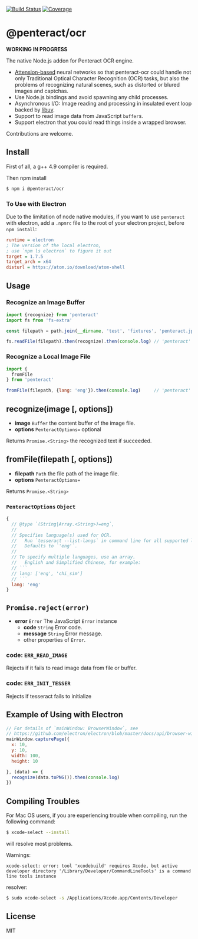 [![Build Status](https://travis-ci.org/kaelzhang/penteract-ocr.svg?branch=master)](https://travis-ci.org/kaelzhang/penteract-ocr)
[![Coverage](https://codecov.io/gh/kaelzhang/penteract-ocr/branch/master/graph/badge.svg)](https://codecov.io/gh/kaelzhang/penteract-ocr)
<!-- optional appveyor tst
[![Windows Build Status](https://ci.appveyor.com/api/projects/status/github/kaelzhang/penteract-ocr?branch=master&svg=true)](https://ci.appveyor.com/project/kaelzhang/penteract-ocr)
-->
<!-- optional npm version
[![NPM version](https://badge.fury.io/js/penteract-ocr.svg)](http://badge.fury.io/js/penteract-ocr)
-->
<!-- optional npm downloads
[![npm module downloads per month](http://img.shields.io/npm/dm/penteract-ocr.svg)](https://www.npmjs.org/package/penteract-ocr)
-->
<!-- optional dependency status
[![Dependency Status](https://david-dm.org/kaelzhang/penteract-ocr.svg)](https://david-dm.org/kaelzhang/penteract-ocr)
-->

# @penteract/ocr

**WORKING IN PROGRESS**

<img align="right" alt="" src="https://raw.githubusercontent.com/kaelzhang/penteract-ocr/master/penteract.gif" />

The native Node.js addon for Penteract OCR engine.

- [Attension-based](https://arxiv.org/abs/1704.03549) neural networks so that penteract-ocr could handle not only Traditional Optical Character Recognition (OCR) tasks, but also the problems of recognizing natural scenes, such as distorted or blured images and captchas.
- Use Node.js bindings and avoid spawning any child processes.
- Asynchronous I/O: Image reading and processing in insulated event loop backed by [libuv](https://github.com/libuv/libuv).
- Support to read image data from JavaScript `buffer`s.
- Support electron that you could read things inside a wrapped browser.

Contributions are welcome.

## Install

First of all, a g++ 4.9 compiler is required.

Then npm install

```sh
$ npm i @penteract/ocr
```

### To Use with Electron

Due to the limitation of node native modules, if you want to use `penteract` with electron, add a `.npmrc` file to the root of your electron project, before `npm install`:

```ini
runtime = electron
; The version of the local electron,
; use `npm ls electron` to figure it out
target = 1.7.5
target_arch = x64
disturl = https://atom.io/download/atom-shell
```

<!--

### The N-API version of `penteract`

The N-API version of `penteract` (penteract@n-api) is and will be remaining experimental before the feature of N-API stabilized in Node.js 8.0 and ported to older Node.js LTS lines ([via](https://medium.com/the-node-js-collection/n-api-next-generation-node-js-apis-for-native-modules-169af5235b06)).

For now, it is recommended to use `penteract@latest`

-->

## Usage

### Recognize an Image Buffer

```js
import {recognize} from 'penteract'
import fs from 'fs-extra'

const filepath = path.join(__dirname, 'test', 'fixtures', 'penteract.jpg')

fs.readFile(filepath).then(recognize).then(console.log) // 'penteract'
```

### Recognize a Local Image File

```js
import {
  fromFile
} from 'penteract'

fromFile(filepath, {lang: 'eng'}).then(console.log)     // 'penteract'
```

## recognize(image [, options])

- **image** `Buffer` the content buffer of the image file.
- **options** `PenteractOptions=` optional

Returns `Promise.<String>` the recognized text if succeeded.

## fromFile(filepath [, options])

- **filepath** `Path` the file path of the image file.
- **options** `PenteractOptions=`

Returns `Promise.<String>`

### `PenteractOptions` `Object`


```js
{
  // @type `(String|Array.<String>)=eng`,
  //
  // Specifies language(s) used for OCR.
  //   Run `tesseract --list-langs` in command line for all supported languages.
  //   Defaults to `'eng'`.
  //
  // To specify multiple languages, use an array.
  //   English and Simplified Chinese, for example:
  // ```
  // lang: ['eng', 'chi_sim']
  // ```
  lang: 'eng'
}
```

## `Promise.reject(error)`

- **error** `Error` The JavaScript `Error` instance
  - **code** `String` Error code.
  - **message** `String` Error message.
  - other properties of `Error`.

### code: `ERR_READ_IMAGE`

Rejects if it fails to read image data from file or buffer.

### code: `ERR_INIT_TESSER`

Rejects if tesseract fails to initialize

## Example of Using with Electron

```js
// For details of `mainWindow: BrowserWindow`, see
// https://github.com/electron/electron/blob/master/docs/api/browser-window.md
mainWindow.capturePage({
  x: 10,
  y: 10,
  width: 100,
  height: 10

}, (data) => {
  recognize(data.toPNG()).then(console.log)
})
```

## Compiling Troubles

For Mac OS users, if you are experiencing trouble when compiling, run the following command:

```sh
$ xcode-select --install
```

will resolve most problems.

Warnings:

```
xcode-select: error: tool 'xcodebuild' requires Xcode, but active developer directory '/Library/Developer/CommandLineTools' is a command line tools instance
```

resolver:

```sh
$ sudo xcode-select -s /Applications/Xcode.app/Contents/Developer
```

## License

MIT

